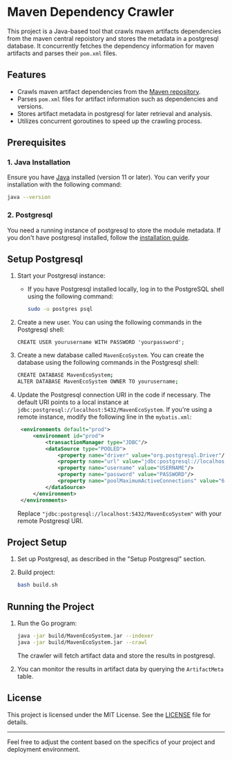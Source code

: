 # Maven Dependency Crawler

This project is a Java-based tool that crawls maven artifacts dependencies from the maven central repoistory and stores the metadata in a postgresql database. It concurrently fetches the dependency information for maven artifacts and parses their `pom.xml` files.

## Features

- Crawls maven artifact dependencies from the [Maven repository](https://repo1.maven.org/maven2/).
- Parses `pom.xml` files for artifact information such as dependencies and versions.
- Stores artifact metadata in postgresql for later retrieval and analysis.
- Utilizes concurrent goroutines to speed up the crawling process.

## Prerequisites

### 1. Java Installation

Ensure you have [Java](https://www.java.com/en/) installed (version 11 or later). You can verify your installation with the following command:

```bash
java --version
```

### 2. Postgresql

You need a running instance of postgresql to store the module metadata. If you don't have postgresql installed, follow the [installation guide](https://www.postgresql.org/docs/current/tutorial-install.html).

## Setup Postgresql

1. Start your Postgresql instance:
   - If you have Postgresql installed locally, log in to the PostgreSQL shell using the following command:
     ```bash
     sudo -u postgres psql
     ```
2. Create a new user. You can using the following commands in the Postgresql shell:
    ```
    CREATE USER yourusername WITH PASSWORD 'yourpassword';
    ```

3. Create a new database called `MavenEcoSystem`. You can create the database using the following commands in the Postgresql shell:

   ```bash
   CREATE DATABASE MavenEcoSystem;
   ALTER DATABASE MavenEcoSystem OWNER TO yourusername;
   ```

4. Update the Postgresql connection URI in the code if necessary. The default URI points to a local instance at `jdbc:postgresql://localhost:5432/MavenEcoSystem`. If you're using a remote instance, modify the following line in the `mybatis.xml`:

   ```xml
    <environments default="prod">
        <environment id="prod">
            <transactionManager type="JDBC"/>
            <dataSource type="POOLED">
                <property name="driver" value="org.postgresql.Driver"/>
                <property name="url" value="jdbc:postgresql://localhost:5432/MavenEcoSystem"/>
                <property name="username" value="USERNAME"/>
                <property name="password" value="PASSWORD"/>
                <property name="poolMaximumActiveConnections" value="60"/>
            </dataSource>
        </environment>
    </environments>
   ```

   Replace `"jdbc:postgresql://localhost:5432/MavenEcoSystem"` with your remote Postgresql URI.

## Project Setup

1. Set up Postgresql, as described in the "Setup Postgresql" section.

2. Build project:

   ```bash
   bash build.sh
   ```

## Running the Project

1. Run the Go program:

   ```bash
   java -jar build/MavenEcoSystem.jar --indexer
   java -jar build/MavenEcoSystem.jar --crawl
   ```

   The crawler will fetch artifact data and store the results in postgresql.

2. You can monitor the results in artifact data by querying the `ArtifactMeta` table.

## License

This project is licensed under the MIT License. See the [LICENSE](LICENSE) file for details.

---

Feel free to adjust the content based on the specifics of your project and deployment environment.